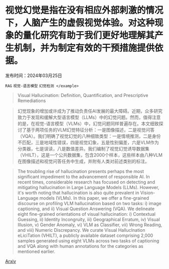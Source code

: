 # 视觉幻觉是指在没有相应外部刺激的情况下，人脑产生的虚假视觉体验。对这种现象的量化研究有助于我们更好地理解其产生机制，并为制定有效的干预措施提供依据。

发布时间：2024年03月25日

`RAG` `视觉-语言模型` `幻觉检测
</example>`

> Visual Hallucination: Definition, Quantification, and Prescriptive Remediations

> 幻觉现象的增加或许成为了推动负责任AI发展的最大障碍。近期，众多研究致力于发现和缓解大型语言模型（LLMs）中的幻觉问题。然而，值得注意的是，在视觉-语言模型（VLMs）中，幻觉问题同样普遍存在。本文细致探讨了基于两项任务的VLM幻觉特征分析：一是图像描述，二是视觉问答（VQA）。我们明确了视觉幻觉的八种细致类型：一是情境推测，二是身份不匹配，三是地域性错误，四是视觉幻象，五是性别偏差，六是VLM作为分类器，七是误读，八是数值差异。我们编制了视觉幻觉诱导数据集（VHILT），这是一个公共数据集，包含2000个样本，这些样本由八种VLM在图像描述和视觉问答任务中生成，并附有人类对前述类别的标注。

> The troubling rise of hallucination presents perhaps the most significant impediment to the advancement of responsible AI. In recent times, considerable research has focused on detecting and mitigating hallucination in Large Language Models (LLMs). However, it's worth noting that hallucination is also quite prevalent in Vision-Language models (VLMs). In this paper, we offer a fine-grained discourse on profiling VLM hallucination based on two tasks: i) image captioning, and ii) Visual Question Answering (VQA). We delineate eight fine-grained orientations of visual hallucination: i) Contextual Guessing, ii) Identity Incongruity, iii) Geographical Erratum, iv) Visual Illusion, v) Gender Anomaly, vi) VLM as Classifier, vii) Wrong Reading, and viii) Numeric Discrepancy. We curate Visual HallucInation eLiciTation (VHILT), a publicly available dataset comprising 2,000 samples generated using eight VLMs across two tasks of captioning and VQA along with human annotations for the categories as mentioned earlier.

[Arxiv](https://arxiv.org/abs/2403.17306)